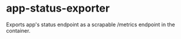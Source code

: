 # app-status-exporter

Exports app's status endpoint as a scrapable /metrics endpoint in the container.